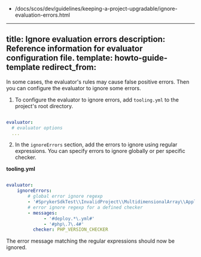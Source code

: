   - /docs/scos/dev/guidelines/keeping-a-project-upgradable/ignore-evaluation-errors.html
---
title: Ignore evaluation errors
description: Reference information for evaluator configuration file.
template: howto-guide-template
redirect_from:
---

In some cases, the evaluator's rules may cause false positive errors. Then you can configure the evaluator to ignore some errors.

1. To configure the evaluator to ignore errors, add `tooling.yml` to the project's root directory.

```yaml

evaluator:
  # evaluator options
  ...

```

2. In the `ignoreErrors` section, add the errors to ignore using regular expressions.
    You can specify errors to ignore globally or per specific checker.

**tooling.yml**
```yaml

evaluator:
    ignoreErrors:
        # global error ignore regexp
        - '#SprykerSdkTest\\InvalidProject\\MultidimensionalArray\\Application1\\ApplicationDependencyProvider#'
        # error ignore regexp for a defined checker
        - messages:
              - '#deploy.*\.yml#'
              - '#php\.7\.4#'
          checker: PHP_VERSION_CHECKER
```

The error message matching the regular expressions should now be ignored.
